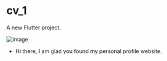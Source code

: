 # cv_1

A new Flutter project.


![image](https://github.com/T0XT/Cv_home_page_dart_flutter/assets/149956522/f3f0a508-6f21-48a5-8cff-c3ffca5de83d)



- Hi there,  I am glad you found my personal profile website.

